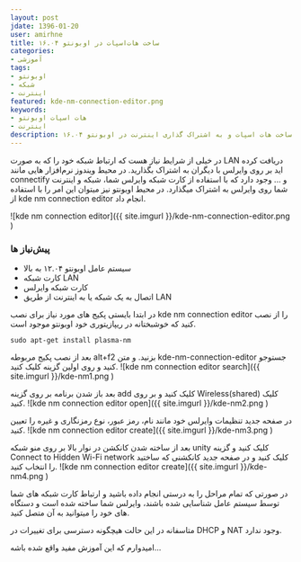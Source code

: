 ```yaml
---    
layout: post
jdate: 1396-01-20
user: amirhne
title: ساخت هات‌اسپات در اوبونتو ۱۶.۰۴
categories:
- آموزشی
tags:
- اوبونتو
- شبکه
- اینترنت
featured: kde-nm-connection-editor.png         
keywords:
- هات اسپات اوبونتو
- اینترنت
description: آموزش ساخت هات اسپات و به اشتراک گذاری اینترنت در اوبونتو ۱۶.۰۴
---
```


در خیلی از شرایط نیاز هست که ارتباط شبکه خود را که به صورت LAN دریافت کرده اید بر روی وایرلس با دیگران به اشتراک بگذارید.
در محیط ویندوز نرم‌افزار هایی مانند connectify و ... وجود دارد که با استفاده از کارت شبکه وایرلس شما، شبکه و اینترنت شما روی وایرلس به اشتراک میگذارد.
در محیط اوبونتو نیز میتوان این امر را با استفاده از kde nm connection editor انجام داد.

![kde nm connection editor]({{ site.imgurl }}/kde-nm-connection-editor.png )

### پیش‌نیاز ها


*   سیستم عامل اوبونتو ۱۲.۰۴ به بالا
*   کارت شبکه LAN
*   کارت شبکه وایرلس
*   اتصال به یک شبکه یا به اینترنت از طریق LAN



در ابتدا بایستی پکیج های مورد نیاز برای نصب kde nm connection editor را از نصب کنید که خوشبختانه در ریپازیتوری خود اوبونتو موجود است.

```
sudo apt-get install plasma-nm
```



بعد از نصب پکیج مربوطه alt+f2 بزنید.
و متن kde-nm-connection-editor جستوجو کنید و روی اولین گزینه کلیک کنید.
![kde nm connection editor search]({{ site.imgurl }}/kde-nm1.png )




بعد باز شدن برنامه بر روی گزینه add کلیک کنید و بر روی Wireless(shared) کلیک کنید.
![kde nm connection editor open]({{ site.imgurl }}/kde-nm2.png )




در صفحه جدید تنظیمات وایرلس خود مانند نام، رمز عبور، نوع رمزنگاری و غیره را تعیین کنید.
![kde nm connection editor create]({{ site.imgurl }}/kde-nm3.png )



بعد از ساخته شدن کانکشن در نوار بالا بر روی منو شبکه unity کلیک کنید و گزینه Connect to Hidden Wi-Fi network کلیک کنید و در صفحه جدید  کانکشنی که ساختید را انتخاب کنید.
![kde nm connection editor create]({{ site.imgurl }}/kde-nm4.png )


در صورتی که تمام مراحل را به درستی انجام داده باشید و ارتباط کارت شبکه های شما توسط سیستم عامل شناسایی شده باشند، وایرلس شما ساخته شده است و دستگاه های خود را میتوانید به آن متصل کنید.

متاسفانه در این حالت هیچگونه دسترسی برای تغییرات در DHCP و NAT وجود ندارد.

امیدوارم که این آموزش مفید واقع شده باشه...
